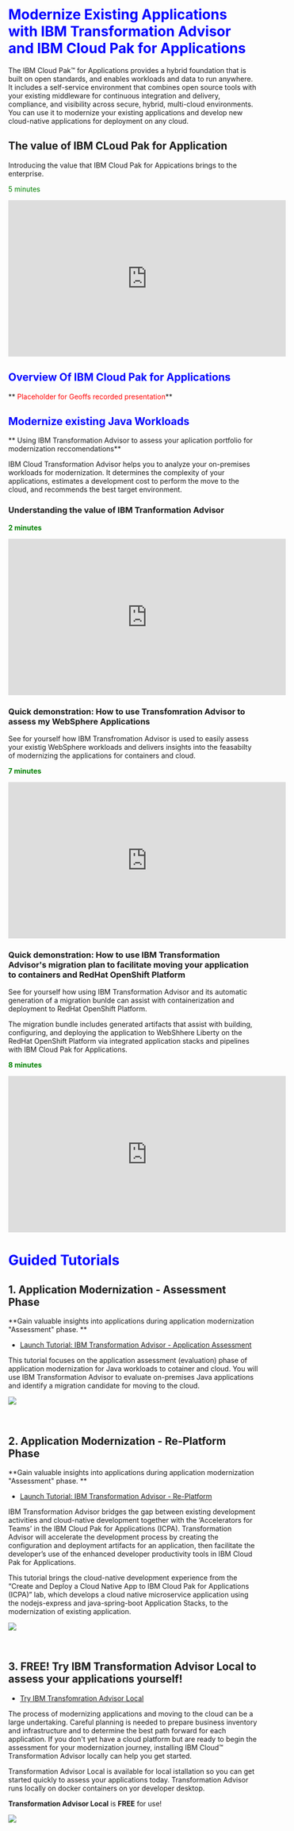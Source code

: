 # <span style="color: blue;">Modernize Existing Applications with IBM Transformation Advisor and IBM Cloud Pak for Applications </span>

<p>
The IBM Cloud Pak™ for Applications provides a hybrid foundation that is built on open standards, 
and enables workloads and data to run anywhere. It includes a self-service environment that combines 
open source tools with your existing middleware for continuous integration and delivery, compliance, 
and visibility across secure, hybrid, multi-cloud environments. You can use it to modernize your existing 
applications and develop new cloud-native applications for deployment on any cloud. 
</p>



## The value of IBM CLoud Pak for Application

Introducing the value that IBM Cloud Pak for Appications brings to the enterprise.

<span style="color: green;">5 minutes </span>

<iframe width="560" height="315" src="https://www.youtube.com/embed/zrjc1QcGZbQ" frameborder="0" allow="accelerometer; autoplay; encrypted-media; gyroscope; picture-in-picture" allowfullscreen></iframe>

<br>

## <span style="color: blue;">Overview Of IBM Cloud Pak for Applications</span>

** <span style="color: red;">Placeholder for Geoffs recorded presentation</span>**

  
## <span style="color: blue;">Modernize existing Java Workloads</span>

** Using IBM Transformation Advisor to assess your aplication portfolio for modernization reccomendations**
<p>
IBM Cloud Transformation Advisor helps you to analyze your on-premises workloads for modernization. 
It determines the complexity of your applications, estimates a development cost to perform the move to the cloud, 
and recommends the best target environment.
</p>

### Understanding the value of IBM Tranformation Advisor

<span style="color: green;">**2 minutes** </span>

<iframe width="560" height="315" src="https://www.youtube.com/embed/tWGQIv9wtoY" frameborder="0" allow="accelerometer; autoplay; encrypted-media; gyroscope; picture-in-picture" allowfullscreen></iframe>
  
<br>  
  
### Quick demonstration: How to use Transfomration Advisor to assess my WebSphere Applications
  
<p> 
See for yourself how IBM Transfromation Advisor is used to easily assess your existig WebSphere workloads and delivers insights into the feasabilty of modernizing the applications for containers and cloud. 
</p>  

<span style="color: green;">**7 minutes**</span>

<iframe width="560" height="315" src="https://www.youtube.com/embed/unXUwbnwMVw" frameborder="0" allow="accelerometer; autoplay; encrypted-media; gyroscope; picture-in-picture" allowfullscreen></iframe>
  
<br>  

### Quick demonstration: How to use IBM Transformation Advisor's migration plan to facilitate moving your application to containers and RedHat OpenShift Platform
<p>
See for yourself how using IBM Transformation Advisor and its automatic generation of a migration bunlde can assist with containerization and deployment to RedHat OpenShift Platform. 
</p>
<p>
The migration bundle includes generated artifacts that assist with building, configuring, and deploying the application to WebShhere Liberty on the RedHat OpenShift Platform via integrated application stacks and pipelines with IBM Cloud Pak for Applications. 
</p> 

<span style="color: green;">**8 minutes**</span>

<iframe width="560" height="315" src="https://www.youtube.com/embed/kJRAC2GW2Ss" frameborder="0" allow="accelerometer; autoplay; encrypted-media; gyroscope; picture-in-picture" allowfullscreen></iframe>

<br>

# <span style="color: blue;">Guided Tutorials <span>

## 1. Application Modernization - Assessment Phase

**Gain valuable insights into applications during application modernization "Assessment" phase. ** 

- [Launch Tutorial: IBM Transformation Advisor - Application Assessment](https://www.ibm.com/cloud/garage/dte/tutorial/cloud-enabled-use-case-app-modernization-journey-part-1)

<p>
This tutorial focuses on the application assessment (evaluation) phase of application modernization for Java workloads to cotainer and cloud.
You will use IBM Transformation Advisor to evaluate on-premises Java applications and identify a migration candidate for moving to the cloud. 
</p>

![](images/TA-assess.png)

<br>

## 2. Application Modernization - Re-Platform Phase

**Gain valuable insights into applications during application modernization "Assessment" phase. ** 

- [Launch Tutorial: IBM Transformation Advisor - Re-Platform](https://www.ibm.com/cloud/garage/dte/tutorial/cloud-enabled-use-case-modernize-java-apps-using-ibm-transformation-advisor-and-cloud-pak)

<p>
IBM Transformation Advisor bridges the gap between 
existing development activities and cloud-native development together with the ‘Accelerators for Teams’ in 
the IBM Cloud Pak for Applications (ICPA).  Transformation Advisor will accelerate the development process 
by creating the configuration and deployment artifacts for an application, then facilitate the developer’s 
use of the enhanced developer productivity tools in IBM Cloud Pak for Applications.   
</p>

<p> 
This tutorial brings the cloud-native development experience from the “Create and Deploy a Cloud Native App to 
IBM Cloud Pak for Applications (ICPA)” lab, which develops a cloud native microservice application using the 
nodejs-express and java-spring-boot Application Stacks, to the modernization of existing application. 
</p>

![](images/TA-replatform-border.png)

<br>

## 3. FREE! Try IBM Transformation Advisor Local to assess your applications yourself!  

 - [Try IBM Transfomration Advisor Local](http://ibm.biz/cloudta)
 
<p>  
The process of modernizing applications and moving to the cloud can be a large undertaking. 
Careful planning is needed to prepare business inventory and infrastructure and to determine the best 
path forward for each application. If you don't yet have a cloud platform but are ready to begin the 
assessment for your modernization journey, installing IBM Cloud™ Transformation Advisor locally can 
help you get started. 
</p>

<p> 
Transformation Advisor Local is available for local istallation so you can get started quickly to 
assess your applications today. Transformation Advisor runs locally on docker containers on yor developer desktop.  
</p>

**Transformation Advisor Local** is **FREE** for use! 


![](images/TA.png)



  
